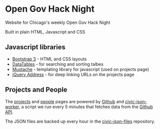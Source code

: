 # Open Gov Hack Night

Website for Chicago's weekly Open Gov Hack Night

Built in plain HTML, Javascript and CSS

## Javascript libraries

* [Bootstrap 3](getbootstrap.com) - HTML and CSS layouts
* [DataTables](datatables.net) - for searching and sorting talbes
* [Mustache](github.com/janl/mustache.js) - templating library for javascript (used on projects page)
* [jQuery Address](github.com/asual/jquery-address) - for deep linking URLs on the projects page

## Projects and People

The [projects](http://opengovhacknight.org/projects.html) and [people](http://opengovhacknight.org/people.html) pages are powered by [Github](https://github.com/) and [civic-json-worker](https://github.com/open-city/civic-json-worker), 
a script we run every 5 minutes that fetches data from the [Github API](http://developer.github.com/). 

The JSON files are backed up every hour in the [civic-json-files](https://github.com/open-city/civic-json-files) repository.
